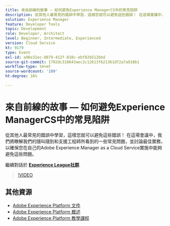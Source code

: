 ```yaml
---
title: 來自前線的故事 — 如何避免Experience ManagerCS中的常見陷阱
description: 從其他人最常見的錯誤中學習，這樣您就可以避免這些錯誤！ 在這場會議中，我們將瞭解我們的隨叫隨到和支援工程師所看到的一些常見問題，並討論最佳實務，以確保您在自己的Adobe Experience Manager as a Cloud Service實施中能夠避免這些問題。
solution: Experience Manager
feature: Developer Tools
topic: Development
role: Developer, Architect
level: Beginner, Intermediate, Experienced
version: Cloud Service
kt: 9179
type: Event
exl-id: a96e31ec-8079-412f-818c-ebf82b512bbd
source-git-commit: 1792dc318643aec2c12613f621361d72a7a918b1
workflow-type: tm+mt
source-wordcount: '189'
ht-degree: 16%

---
```


# 來自前線的故事 — 如何避免Experience ManagerCS中的常見陷阱

從其他人最常見的錯誤中學習，這樣您就可以避免這些錯誤！ 在這場會議中，我們將瞭解我們的隨叫隨到和支援工程師所看到的一些常見問題，並討論最佳實務，以確保您在自己的Adobe Experience Manager as a Cloud Service實施中能夠避免這些問題。

繼續對話於 **[Experience League社群](https://adobe.ly/3kLQK3j)**.

>[!VIDEO](https://video.tv.adobe.com/v/337852/?quality=12&learn=on&hidetitle=true)

## 其他資源

- [Adobe Experience Platform 文件](https://experienceleague.adobe.com/docs/experience-platform.html)
- [Adobe Experience Platform 概述](https://experienceleague.adobe.com/docs/experience-platform/landing/home.html?lang=zh-Hant)
- [Adobe Experience Platform 教學課程](https://experienceleague.adobe.com/docs/platform-learn/tutorials/overview.html?lang=zh-Hant)

